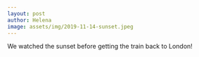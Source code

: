 ```yaml
---
layout: post
author: Helena
image: assets/img/2019-11-14-sunset.jpeg
---
```


We watched the sunset before getting the train back to London!
